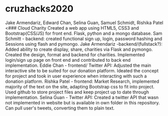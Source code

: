 # cruzhacks2020

Jake Armendariz,
Edward Chan,
Selina Guan,
Samuel Schmidt,
Rishika Patel
<br>
<### Cloud Charity
Created a web app using HTML5, CSS3 and Bootstrap(CSS/JS) for front end. Flask, python and a mongo database.
Sam Schmitt - backend: created functional sign up, login, password hashing and Sessions using flash and pymongo.
Jake Armendariz -backend/(fullstack?): Added ability to create display, share, charities via Flask and pymongo. Created the design, format and backend for charities. Implemented login/sign up page on front end and contributed to back end implementation.
Eddie Chan - frontend/ Twitter API: Adjusted the main interactive site to be suited for our donation platform. Ideated the concept for project and took in user experience when interacting with such a donation platform.
Rishka Patel - frontend: Market Research, implemented majority of the text on the site, adapting Bootstrap css to fit into project. Used github to store project files and keep project up to date through implementation.
Selina Guan - Twitter API: Created a twitter API that wasn not implemented in website but is available in own folder in this repository. Can pull user's tweets, converting them to plain text.
